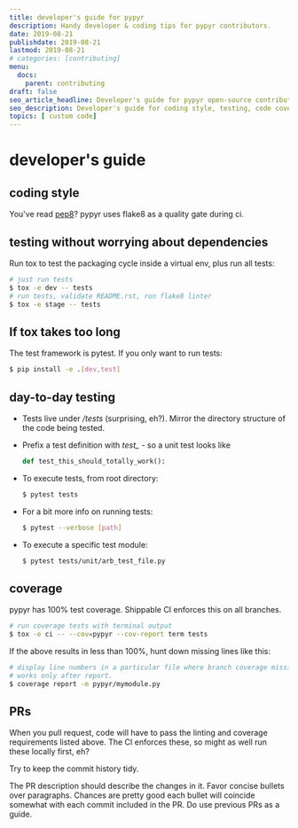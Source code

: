 ```yaml
---
title: developer's guide for pypyr
description: Handy developer & coding tips for pypyr contributors.
date: 2019-08-21
publishdate: 2019-08-21
lastmod: 2019-08-21
# categories: [contributing]
menu:
  docs:
    parent: contributing
draft: false
seo_article_headline: Developer's guide for pypyr open-source contributors.
seo_description: Developer's guide for coding style, testing, code coverage and pull requests.
topics: [ custom code]
---
```

# developer's guide
## coding style
You've read [pep8](https://www.python.org/dev/peps/pep-0008/)? pypyr
uses flake8 as a quality gate during ci.

## testing without worrying about dependencies
Run tox to test the packaging cycle inside a virtual env, plus run all
tests:

```bash
# just run tests
$ tox -e dev -- tests
# run tests, validate README.rst, run flake8 linter
$ tox -e stage -- tests
```

## If tox takes too long
The test framework is pytest. If you only want to run tests:

```bash
$ pip install -e .[dev,test]
```

## day-to-day testing
-   Tests live under */tests* (surprising, eh?). Mirror the directory
    structure of the code being tested.

-   Prefix a test definition with *test\_* - so a unit test looks like

    ```python
    def test_this_should_totally_work():
    ```

-   To execute tests, from root directory:

    ```bash
    $ pytest tests
    ```

-   For a bit more info on running tests:

    ```bash
    $ pytest --verbose [path]
    ```

-   To execute a specific test module:

    ```bash
    $ pytest tests/unit/arb_test_file.py
    ```

## coverage
pypyr has 100% test coverage. Shippable CI enforces this on all
branches.

```bash
# run coverage tests with terminal output
$ tox -e ci -- --cov=pypyr --cov-report term tests
```

If the above results in less than 100%, hunt down missing lines like
this:

```bash
# display line numbers in a particular file where branch coverage missing.
# works only after report.
$ coverage report -m pypyr/mymodule.py
```

## PRs
When you pull request, code will have to pass the linting and coverage
requirements listed above. The CI enforces these, so might as well run
these locally first, eh?

Try to keep the commit history tidy.

The PR description should describe the changes in it. Favor concise
bullets over paragraphs. Chances are pretty good each bullet will
coincide somewhat with each commit included in the PR. Do use previous
PRs as a guide.
